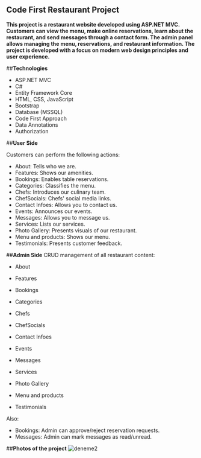 ## Code First  Restaurant Project

__This project is a restaurant website developed using ASP.NET MVC. Customers can view the menu, make online reservations, learn about the restaurant, and send messages through a contact form. The admin panel allows managing the menu, reservations, and restaurant information. The project is developed with a focus on modern web design principles and user experience.__

##__Technologies__

* ASP.NET MVC
* C#
* Entity Framework Core 
* HTML, CSS, JavaScript
* Bootstrap 
* Database (MSSQL)
* Code First Approach
* Data Annotations
* Authorization

##__User Side__

Customers can perform the following actions:

* About: Tells who we are.
* Features: Shows our amenities.
* Bookings: Enables table reservations.
* Categories: Classifies the menu.
* Chefs: Introduces our culinary team.
* ChefSocials: Chefs' social media links.
* Contact Infoes: Allows you to contact us.
* Events: Announces our events.
* Messages: Allows you to message us.
* Services: Lists our services.
* Photo Gallery: Presents visuals of our restaurant.
* Menu and products: Shows our menu.
* Testimonials: Presents customer feedback.

##__Admin Side__
CRUD management of all restaurant content:

* About
* Features
* Bookings
* Categories
* Chefs
* ChefSocials
* Contact Infoes

* Events
* Messages
* Services
* Photo Gallery
* Menu and products
* Testimonials

Also:
* Bookings: Admin can approve/reject reservation requests.
* Messages: Admin can mark messages as read/unread.

##__Photos of the project__
![deneme2](https://github.com/user-attachments/assets/0b23c258-b9d6-49ca-a891-59272d324e09)




